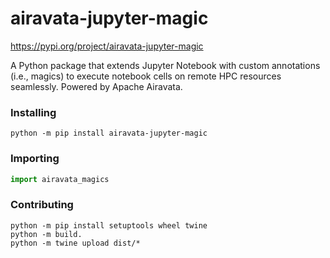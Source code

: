 # airavata-jupyter-magic

https://pypi.org/project/airavata-jupyter-magic

A Python package that extends Jupyter Notebook with
custom annotations (i.e., magics) to execute notebook
cells on remote HPC resources seamlessly.
Powered by Apache Airavata.

### Installing

```shell
python -m pip install airavata-jupyter-magic
```

### Importing

```python
import airavata_magics
```

### Contributing

```shell
python -m pip install setuptools wheel twine
python -m build.
python -m twine upload dist/*
```
